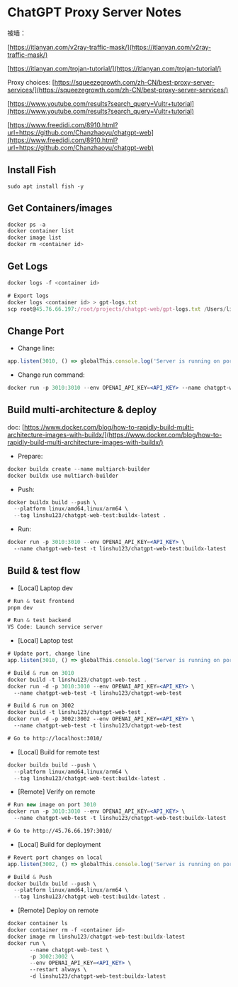 # ChatGPT Proxy Server Notes

被墙：

[https://itlanyan.com/v2ray-traffic-mask/](https://itlanyan.com/v2ray-traffic-mask/)

[https://itlanyan.com/trojan-tutorial/](https://itlanyan.com/trojan-tutorial/)

Proxy choices: [https://squeezegrowth.com/zh-CN/best-proxy-server-services/](https://squeezegrowth.com/zh-CN/best-proxy-server-services/)

[https://www.youtube.com/results?search_query=Vultr+tutorial](https://www.youtube.com/results?search_query=Vultr+tutorial)

[https://www.freedidi.com/8910.html?url=https://github.com/Chanzhaoyu/chatgpt-web](https://www.freedidi.com/8910.html?url=https://github.com/Chanzhaoyu/chatgpt-web)

## Install Fish

`sudo apt install fish -y`

## Get Containers/images

```jsx
docker ps -a
docker container list
docker image list
docker rm <container id>

```

## Get Logs

```jsx
docker logs -f <container id>

# Export logs
docker logs <container id> > gpt-logs.txt
scp root@45.76.66.197:/root/projects/chatgpt-web/gpt-logs.txt /Users/linshu/Desktop/

```

## Change Port

- Change line:

```jsx
app.listen(3010, () => globalThis.console.log('Server is running on port 3002'))
```

- Change run command:

```jsx
docker run -p 3010:3010 --env OPENAI_API_KEY=<API_KEY> --name chatgpt-web-test -t linshu123/chatgpt-web-test:buildx-latest
```

## Build multi-architecture & deploy

doc: [https://www.docker.com/blog/how-to-rapidly-build-multi-architecture-images-with-buildx/](https://www.docker.com/blog/how-to-rapidly-build-multi-architecture-images-with-buildx/)

- Prepare:

```jsx
docker buildx create --name multiarch-builder
docker buildx use multiarch-builder
```

- Push:

```jsx
docker buildx build --push \
  --platform linux/amd64,linux/arm64 \
  --tag linshu123/chatgpt-web-test:buildx-latest .
```

- Run:

```jsx
docker run -p 3010:3010 --env OPENAI_API_KEY=<API_KEY> \
  --name chatgpt-web-test -t linshu123/chatgpt-web-test:buildx-latest
```

## Build & test flow

- [Local] Laptop dev

```jsx
# Run & test frontend
pnpm dev

# Run & test backend
VS Code: Launch service server
```

- [Local] Laptop test

```jsx
# Update port, change line
app.listen(3010, () => globalThis.console.log('Server is running on port 3002'))

# Build & run on 3010
docker build -t linshu123/chatgpt-web-test .
docker run -d -p 3010:3010 --env OPENAI_API_KEY=<API_KEY> \
  --name chatgpt-web-test -t linshu123/chatgpt-web-test

# Build & run on 3002
docker build -t linshu123/chatgpt-web-test .
docker run -d -p 3002:3002 --env OPENAI_API_KEY=<API_KEY> \
  --name chatgpt-web-test -t linshu123/chatgpt-web-test

# Go to http://localhost:3010/
```

- [Local] Build for remote test

```jsx
docker buildx build --push \
  --platform linux/amd64,linux/arm64 \
  --tag linshu123/chatgpt-web-test:buildx-latest .
```

- [Remote] Verify on remote

```jsx
# Run new image on port 3010
docker run -p 3010:3010 --env OPENAI_API_KEY=<API_KEY> \
  --name chatgpt-web-test -t linshu123/chatgpt-web-test:buildx-latest

# Go to http://45.76.66.197:3010/
```

- [Local] Build for deployment

```jsx
# Revert port changes on local
app.listen(3002, () => globalThis.console.log('Server is running on port 3002'))

# Build & Push
docker buildx build --push \
  --platform linux/amd64,linux/arm64 \
  --tag linshu123/chatgpt-web-test:buildx-latest .
```

- [Remote] Deploy on remote

```jsx
docker container ls
docker container rm -f <container id>
docker image rm linshu123/chatgpt-web-test:buildx-latest
docker run \
       --name chatgpt-web-test \
       -p 3002:3002 \
       --env OPENAI_API_KEY=<API_KEY> \
       --restart always \
       -d linshu123/chatgpt-web-test:buildx-latest
```
